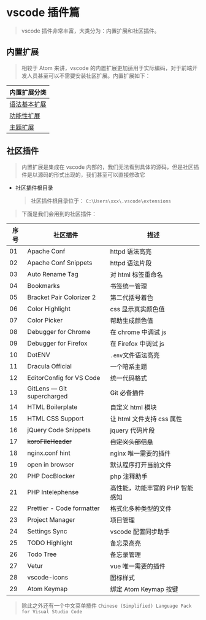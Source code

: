 # vscode 插件篇

> vscode 插件非常丰富，大类分为：内置扩展和社区插件。

## 内置扩展

> 相较于 Atom 来讲，vscode 的内置扩展更加适用于实际编码，对于前端开发人员甚至可以不需要安装社区扩展。内置扩展如下：

| 内置扩展分类                           |
| -------------------------------------- |
| [语法基本扩展](./core/语法基本扩展.md) |
| [功能性扩展](./core/功能性扩展.md)     |
| [主题扩展](./core/主题扩展.md)         |

## 社区插件

> 内置扩展是集成在 vscode 内部的，我们无法看到具体的源码，但是社区插件是以源码的形式出现的，我们甚至可以直接修改它

- 社区插件根目录

  > 社区插件根目录位于： `C:\Users\xxx\.vscode\extensions`

> 下面是我们会用到的社区插件：

| 序号 | 社区插件                   | 描述                            |
| ---- | -------------------------- | ------------------------------- |
| 01   | Apache Conf                | httpd 语法高亮                  |
| 02   | Apache Conf Snippets       | httpd 语法片段                  |
| 03   | Auto Rename Tag            | 对 html 标签重命名              |
| 04   | Bookmarks                  | 书签统一管理                    |
| 05   | Bracket Pair Colorizer 2   | 第二代括号着色                  |
| 06   | Color Highlight            | css 显示真实颜色值              |
| 07   | Color Picker               | 帮助生成颜色值                  |
| 08   | Debugger for Chrome        | 在 chrome 中调试 js             |
| 09   | Debugger for Firefox       | 在 Firefox 中调试 js            |
| 10   | DotENV                     | `.env`文件语法高亮              |
| 11   | Dracula Official           | 一个暗系主题                    |
| 12   | EditorConfig for VS Code   | 统一代码格式                    |
| 13   | GitLens — Git supercharged | Git 必备插件                    |
| 14   | HTML Boilerplate           | 自定义 html 模块                |
| 15   | HTML CSS Support           | 让 html 文件支持 css 属性       |
| 16   | jQuery Code Snippets       | jquery 代码片段                 |
| 17   | ~~koroFileHeader~~         | ~~自定义头部信息~~              |
| 18   | nginx.conf hint            | nginx 唯一需要的插件            |
| 19   | open in browser            | 默认程序打开当前文件            |
| 20   | PHP DocBlocker             | php 注释助手                    |
| 21   | PHP Intelephense           | 高性能，功能丰富的 PHP 智能感知 |
| 22   | Prettier - Code formatter  | 格式化多种类型的文件            |
| 23   | Project Manager            | 项目管理                        |
| 24   | Settings Sync              | vscode 配置同步助手             |
| 25   | TODO Highlight             | 备忘录高亮                      |
| 26   | Todo Tree                  | 备忘录管理                      |
| 27   | Vetur                      | vue 唯一需要的插件              |
| 28   | vscode-icons               | 图标样式                        |
| 29   | Atom Keymap                | 绑定 Atom Keymap 按键           |

> 除此之外还有一个中文菜单插件 `Chinese (Simplified) Language Pack for Visual Studio Code`

